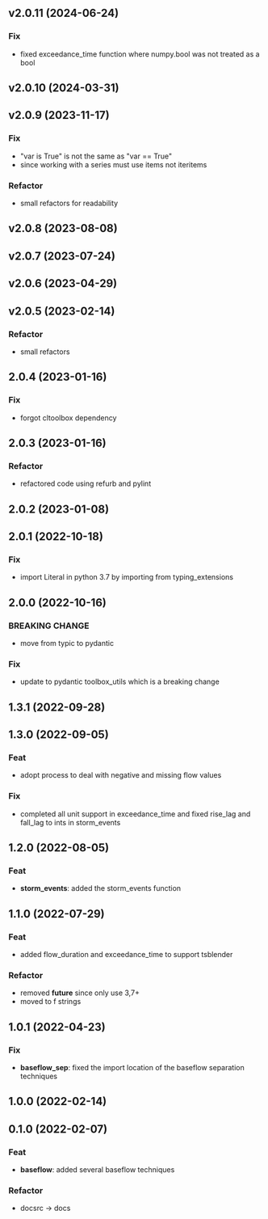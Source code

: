 ## v2.0.11 (2024-06-24)

### Fix

- fixed exceedance_time function where numpy.bool was not treated as a bool

## v2.0.10 (2024-03-31)

## v2.0.9 (2023-11-17)

### Fix

- "var is True" is not the same as "var == True"
- since working with a series must use items not iteritems

### Refactor

- small refactors for readability

## v2.0.8 (2023-08-08)

## v2.0.7 (2023-07-24)

## v2.0.6 (2023-04-29)

## v2.0.5 (2023-02-14)

### Refactor

- small refactors

## 2.0.4 (2023-01-16)

### Fix

- forgot cltoolbox dependency

## 2.0.3 (2023-01-16)

### Refactor

- refactored code using refurb and pylint

## 2.0.2 (2023-01-08)

## 2.0.1 (2022-10-18)

### Fix

- import Literal in python 3.7 by importing from typing_extensions

## 2.0.0 (2022-10-16)

### BREAKING CHANGE

- move from typic to pydantic

### Fix

- update to pydantic toolbox_utils which is a breaking change

## 1.3.1 (2022-09-28)

## 1.3.0 (2022-09-05)

### Feat

- adopt process to deal with negative and missing flow values

### Fix

- completed all unit support in exceedance_time and fixed rise_lag and fall_lag to ints in storm_events

## 1.2.0 (2022-08-05)

### Feat

- **storm_events**: added the storm_events function

## 1.1.0 (2022-07-29)

### Feat

- added flow_duration and exceedance_time to support tsblender

### Refactor

- removed __future__ since only use 3,7+
- moved to f strings

## 1.0.1 (2022-04-23)

### Fix

- **baseflow_sep**: fixed the import location of the baseflow separation techniques

## 1.0.0 (2022-02-14)

## 0.1.0 (2022-02-07)

### Feat

- **baseflow**: added several baseflow techniques

### Refactor

- docsrc -> docs
